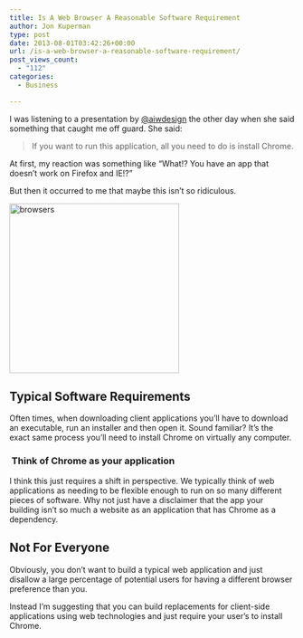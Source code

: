 ```yaml
---
title: Is A Web Browser A Reasonable Software Requirement
author: Jon Kuperman
type: post
date: 2013-08-01T03:42:26+00:00
url: /is-a-web-browser-a-reasonable-software-requirement/
post_views_count:
  - "112"
categories:
  - Business

---
```

I was listening to a presentation by [@aiwdesign][1] the other day when she said something that caught me off guard. She said:

> If you want to run this application, all you need to do is install Chrome.

At first, my reaction was something like &#8220;What!? You have an app that doesn&#8217;t work on Firefox and IE!?&#8221;

But then it occurred to me that maybe this isn&#8217;t so ridiculous.

[<img class="alignnone size-medium wp-image-80" alt="browsers" src="https://codeplanet.io/wp-content/uploads/2013/08/browsers-300x300.jpg" width="300" height="300" srcset="https://codeplanet.io/wp-content/uploads/2013/08/browsers-300x300.jpg 300w, https://codeplanet.io/wp-content/uploads/2013/08/browsers-150x150.jpg 150w, https://codeplanet.io/wp-content/uploads/2013/08/browsers.jpg 430w" sizes="(max-width: 300px) 100vw, 300px" />][2]

## Typical Software Requirements

Often times, when downloading client applications you&#8217;ll have to download an executable, run an installer and then open it. Sound familiar? It&#8217;s the exact same process you&#8217;ll need to install Chrome on virtually any computer.

###  Think of Chrome as your application

I think this just requires a shift in perspective. We typically think of web applications as needing to be flexible enough to run on so many different pieces of software. Why not just have a disclaimer that the app your building isn&#8217;t so much a website as an application that has Chrome as a dependency.

## Not For Everyone

Obviously, you don&#8217;t want to build a typical web application and just disallow a large percentage of potential users for having a different browser preference than you.

Instead I&#8217;m suggesting that you can build replacements for client-side applications using web technologies and just require your user&#8217;s to install Chrome.

 [1]: https://twitter.com/aiwdesign
 [2]: https://codeplanet.io/wp-content/uploads/2013/08/browsers.jpg